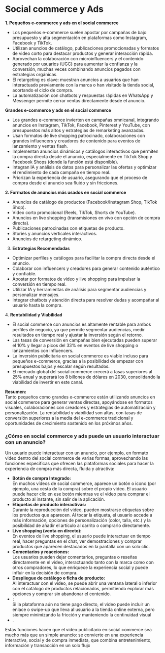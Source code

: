 # Social commerce y Ads

**1. Pequeños e-commerce y ads en el social commerce**

* Los pequeños e-commerce suelen apostar por campañas de bajo presupuesto y alta segmentación en plataformas como Instagram, Facebook y TikTok.
* Utilizan anuncios de catálogo, publicaciones promocionadas y formatos de video corto para destacar productos y generar interacción rápida.
* Aprovechan la colaboración con microinfluencers y el contenido generado por usuarios (UGC) para aumentar la confianza y la conversión, muchas veces combinando anuncios pagados con estrategias orgánicas.
* El retargeting es clave: muestran anuncios a usuarios que han interactuado previamente con la marca o han visitado la tienda social, acortando el ciclo de compra.
* La automatización con chatbots y respuestas rápidas en WhatsApp y Messenger permite cerrar ventas directamente desde el anuncio.

&#x20;**Grandes e-commerce y ads en el social commerce**

* Los grandes e-commerce invierten en campañas omnicanal, integrando anuncios en Instagram, TikTok, Facebook, Pinterest y YouTube, con presupuestos más altos y estrategias de remarketing avanzadas.
* Usan formatos de live shopping patrocinado, colaboraciones con grandes influencers y creadores de contenido para eventos de lanzamiento y ventas flash.
* Implementan anuncios dinámicos y catálogos interactivos que permiten la compra directa desde el anuncio, especialmente en TikTok Shop y Facebook Shops (donde la función está disponible).
* Integran IA y análisis de datos para personalizar las ofertas y optimizar el rendimiento de cada campaña en tiempo real.
* Priorizan la experiencia de usuario, asegurando que el proceso de compra desde el anuncio sea fluido y sin fricciones.

**2. Formatos de anuncios más usados en social commerce**

* Anuncios de catálogo de productos (Facebook/Instagram Shop, TikTok Shop).
* Video corto promocional (Reels, TikTok, Shorts de YouTube).
* Anuncios en live shopping (transmisiones en vivo con opción de compra directa).
* Publicaciones patrocinadas con etiquetas de producto.
* Stories y anuncios verticales interactivos.
* Anuncios de retargeting dinámico.

3. **Estrategias Recomendadas**&#x20;

* Optimizar perfiles y catálogos para facilitar la compra directa desde el anuncio.
* Colaborar con influencers y creadores para generar contenido auténtico y confiable.
* Apostar por formatos de video y live shopping para impulsar la conversión en tiempo real.
* Utilizar IA y herramientas de análisis para segmentar audiencias y personalizar mensajes.
* Integrar chatbots y atención directa para resolver dudas y acompañar al usuario hasta la compra.

4\. **Rentabilidad y Viabilidad**

* El social commerce con anuncios es altamente rentable para ambos perfiles de negocio, ya que permite segmentar audiencias, medir resultados en tiempo real y ajustar la inversión según el retorno.
* Las tasas de conversión en campañas bien ejecutadas pueden superar el 10% y llegar a picos del 33% en eventos de live shopping o lanzamientos con influencers.
* La inversión publicitaria en social commerce es viable incluso para pequeños e-commerce, gracias a la posibilidad de empezar con presupuestos bajos y escalar según resultados.
* El mercado global del social commerce crecerá a tasas superiores al 25% anual y superará los 8 billones de dólares en 2030, consolidando la viabilidad de invertir en este canal.

**Resumen:**\
Tanto pequeños como grandes e-commerce están utilizando anuncios en social commerce para generar ventas directas, apoyándose en formatos visuales, colaboraciones con creadores y estrategias de automatización y personalización. La rentabilidad y viabilidad son altas, con tasas de conversión superiores a la media del e-commerce tradicional y oportunidades de crecimiento sostenido en los próximos años.

### ¿Cómo en social commerce  y ads puede un usuario interactuar con un anuncio?

Un usuario puede interactuar con un anuncio, por ejemplo, en formato video dentro del social commerce de varias formas, aprovechando las funciones específicas que ofrecen las plataformas sociales para hacer la experiencia de compra más directa, fluida y atractiva:

* **Botón de compra Integrado:**\
  En muchos vídeos de social commerce, aparece un botón o icono (por ejemplo, una cesta de la compra) sobre el propio video. El usuario puede hacer clic en ese botón mientras ve el video para comprar el producto al instante, sin salir de la aplicación.
* **Etiquetas de producto interactivas:**\
  Durante la reproducción del video, pueden mostrarse etiquetas sobre los productos que aparecen. Al tocar la etiqueta, el usuario accede a más información, opciones de personalización (color, talla, etc.) y la posibilidad de añadir el artículo al carrito o comprarlo directamente.
* **Live shopping (venta en directo):**\
  En eventos de live shopping, el usuario puede interactuar en tiempo real, hacer preguntas en el chat, ver demostraciones y comprar productos que aparecen destacados en la pantalla con un solo clic.
* **Comentarios y reacciones:**\
  Los usuarios pueden dejar comentarios, preguntas o reseñas directamente en el video, interactuando tanto con la marca como con otros compradores, lo que enriquece la experiencia social y puede influir en la decisión de compra.
* **Despliegue de catálogo o ficha de producto:**\
  Al interactuar con el video, se puede abrir una ventana lateral o inferior con el catálogo de productos relacionados, permitiendo explorar más opciones y comprar sin abandonar el contenido.
* **:**\
  Si la plataforma aún no tiene pago directo, el video puede incluir un enlace o swipe-up que lleva al usuario a la tienda online externa, pero siempre minimizando la fricción y manteniendo la continuidad visual
* .

Estas funciones hacen que el video publicitario en social commerce sea mucho más que un simple anuncio: se convierte en una experiencia interactiva, social y de compra inmediata, que combina entretenimiento, información y transacción en un solo flujo



